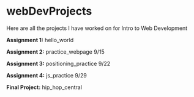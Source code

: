 # webDevProjects
<p>Here are all the projects I have worked on for Intro to Web Development</p>
<p><b>Assignment 1:</b> hello_world</p>
<p><b>Assignment 2:</b> practice_webpage 9/15</p>
<p><b>Assignment 3:</b> positioning_practice 9/22</p>
<p><b>Assignment 4:</b> js_practice 9/29</p>
<p><b>Final Project:</b> hip_hop_central</p>
